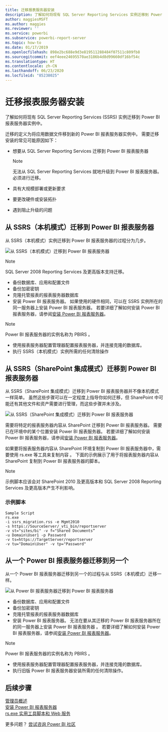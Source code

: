 ```yaml
---
title: 迁移报表服务器安装
description: 了解如何将现有 SQL Server Reporting Services 实例迁移到 Power BI 报表服务器实例中。
author: maggiesMSFT
ms.author: maggies
ms.reviewer: ''
ms.service: powerbi
ms.subservice: powerbi-report-server
ms.topic: how-to
ms.date: 01/17/2019
ms.openlocfilehash: 898e2bc688e9d3e819511288484f07511c809fb8
ms.sourcegitcommit: eef4eee24695570ae3186b4d8d99660df16bf54c
ms.translationtype: HT
ms.contentlocale: zh-CN
ms.lasthandoff: 06/23/2020
ms.locfileid: "85238025"
---
```

# <a name="migrate-a-report-server-installation"></a>迁移报表服务器安装

了解如何将现有 SQL Server Reporting Services (SSRS) 实例迁移到 Power BI 报表服务器实例中。

迁移的定义为将应用数据文件移到新的 Power BI 报表服务器实例中。 需要迁移安装的常见可能原因如下：

* 想要从 SQL Server Reporting Services 迁移到 Power BI 报表服务器
  
  > [!NOTE]
  > 无法从 SQL Server Reporting Services 就地升级到 Power BI 报表服务器。 必须进行迁移。

* 具有大规模部署或更新要求
* 要更改硬件或安装拓扑
* 遇到阻止升级的问题

## <a name="migrating-to-power-bi-report-server-from-ssrs-native-mode"></a>从 SSRS（本机模式）迁移到 Power BI 报表服务器

从 SSRS（本机模式）实例迁移到 Power BI 报表服务器的过程分为几步。

![从 SSRS（本机模式）迁移到 Power BI 报表服务器](media/migrate-report-server/migrate-from-ssrs-native.png "从 SSRS（本机模式）迁移到 Power BI 报表服务器")

> [!NOTE]
> SQL Server 2008 Reporting Services 及更高版本支持迁移。

* 备份数据库、应用和配置文件
* 备份加密密钥
* 克隆托管报表的报表服务器数据库
* 安装 Power BI 报表服务器。 如果使用的硬件相同，可以在 SSRS 实例所在的同一服务器上安装 Power BI 报表服务器。 若要详细了解如何安装 Power BI 报表服务器，请参阅[安装 Power BI 报表服务器](install-report-server.md)。

> [!NOTE]
> Power BI 报表服务器的实例名称为 PBIRS  。

* 使用报表服务器配置管理器配置报表服务器，并连接克隆的数据库。
* 执行 SSRS（本机模式）实例所需的任何清除操作

## <a name="migration-to-power-bi-report-server-from-ssrs-sharepoint-integrated-mode"></a>从 SSRS（SharePoint 集成模式）迁移到 Power BI 报表服务器

从 SSRS（SharePoint 集成模式）迁移到 Power BI 报表服务器并不像本机模式一样简单。 虽然这些步骤可以在一定程度上指导你如何迁移，但 SharePoint 中可能还有其他文件和资产需要进行管理，而这些步骤并未涉及。

![从 SSRS（SharePoint 集成模式）迁移到 Power BI 报表服务器](media/migrate-report-server/migrate-from-ssrs-sharepoint.png "从 SSRS（SharePoint 集成模式）迁移到 Power BI 报表服务器")

需要将特定的报表服务器内容从 SharePoint 迁移到 Power BI 报表服务器。 需要已在环境中的某个位置安装 Power BI 报表服务器。 若要详细了解如何安装 Power BI 报表服务器，请参阅[安装 Power BI 报表服务器](install-report-server.md)。

如果要将报表服务器内容从 SharePoint 环境复制到 Power BI 报表服务器中，需要使用 rs.exe 等工具来复制内容  。 下面的示例展示了用于将报表服务器内容从 SharePoint 复制到 Power BI 报表服务器的脚本。

> [!NOTE]
> 示例脚本应该会对 SharePoint 2010 及更高版本和 SQL Server 2008 Reporting Services 及更高版本产生不利影响。

### <a name="sample-script"></a>示例脚本

```
Sample Script
rs.exe
-i ssrs_migration.rss -e Mgmt2010
-s https://SourceServer/_vti_bin/reportserver
-v st="sites/bi" -v f="Shared Documents“
-u Domain\User1 -p Password
-v ts=https://TargetServer/reportserver
-v tu="Domain\User" -v tp="Password"
```

## <a name="migrating-from-one-power-bi-report-server-to-another"></a>从一个 Power BI 报表服务器迁移到另一个

从一个 Power BI 报表服务器迁移到另一个的过程与从 SSRS（本机模式）迁移一样。

![从 Power BI 报表服务器迁移到 Power BI 报表服务器](media/migrate-report-server/migrate-from-pbirs.png "从 Power BI 报表服务器迁移到 Power BI 报表服务器")

* 备份数据库、应用和配置文件
* 备份加密密钥
* 克隆托管报表的报表服务器数据库
* 安装 Power BI 报表服务器。 无法在要从其迁移的 Power BI 报表服务器所在的同一服务器上安装 Power BI 报表服务器  。 若要详细了解如何安装 Power BI 报表服务器，请参阅[安装 Power BI 报表服务器](install-report-server.md)。

> [!NOTE]
> Power BI 报表服务器的实例名称为 PBIRS  。

* 使用报表服务器配置管理器配置报表服务器，并连接克隆的数据库。
* 执行旧版 Power BI 报表服务器安装所需的任何清除操作。

## <a name="next-steps"></a>后续步骤

[管理员概述](admin-handbook-overview.md)  
[安装 Power BI 报表服务器](install-report-server.md)  
[rs.exe 实用工具脚本和 Web 服务](https://docs.microsoft.com/sql/reporting-services/tools/script-with-the-rs-exe-utility-and-the-web-service)

更多问题？ [尝试咨询 Power BI 社区](https://community.powerbi.com/)